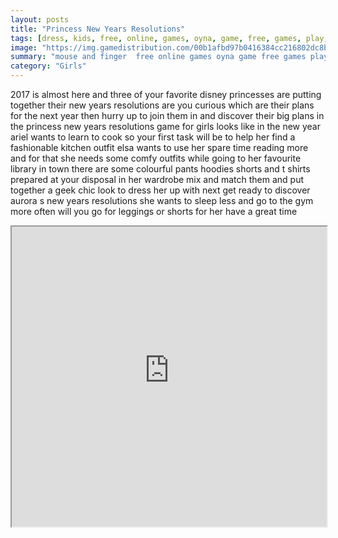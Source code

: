 ```yaml
---
layout: posts
title: "Princess New Years Resolutions"
tags: [dress, kids, free, online, games, oyna, game, free, games, play, play, games]
image: "https://img.gamedistribution.com/00b1afbd97b0416384cc216802dc8b97.jpg"
summary: "mouse and finger  free online games oyna game free games play play games"
category: "Girls"
---
```


2017 is almost here and three of your favorite disney princesses are putting together their new years resolutions are you curious which are their plans for the next year then hurry up to join them in and discover their big plans in the princess new years resolutions game for girls looks like in the new year ariel wants to learn to cook so your first task will be to help her find a fashionable kitchen outfit elsa wants to use her spare time reading more and for that she needs some comfy outfits while going to her favourite library in town there are some colourful pants hoodies shorts and t shirts prepared at your disposal in her wardrobe mix and match them and put together a geek chic look to dress her up with next get ready to discover aurora s new years resolutions she wants to sleep less and go to the gym more often will you go for leggings or shorts for her have a great time

<iframe width="100%" height="480px;" src="https://html5.gamedistribution.com/00b1afbd97b0416384cc216802dc8b97/"></iframe>